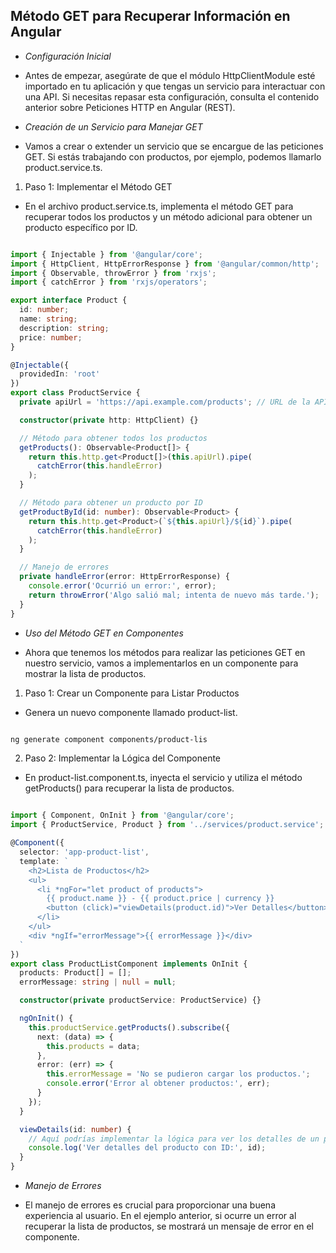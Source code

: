 ## Método GET para Recuperar Información en Angular

- *Configuración Inicial*

- Antes de empezar, asegúrate de que el módulo HttpClientModule esté importado en tu aplicación y que tengas un servicio para interactuar con una API. Si necesitas repasar esta configuración, consulta el contenido anterior sobre Peticiones HTTP en Angular (REST).

- *Creación de un Servicio para Manejar GET*

- Vamos a crear o extender un servicio que se encargue de las peticiones GET. Si estás trabajando con productos, por ejemplo, podemos llamarlo product.service.ts.

1. Paso 1: Implementar el Método GET

- En el archivo product.service.ts, implementa el método GET para recuperar todos los productos y un método adicional para obtener un producto específico por ID.

```typescript

import { Injectable } from '@angular/core';
import { HttpClient, HttpErrorResponse } from '@angular/common/http';
import { Observable, throwError } from 'rxjs';
import { catchError } from 'rxjs/operators';

export interface Product {
  id: number;
  name: string;
  description: string;
  price: number;
}

@Injectable({
  providedIn: 'root'
})
export class ProductService {
  private apiUrl = 'https://api.example.com/products'; // URL de la API

  constructor(private http: HttpClient) {}

  // Método para obtener todos los productos
  getProducts(): Observable<Product[]> {
    return this.http.get<Product[]>(this.apiUrl).pipe(
      catchError(this.handleError)
    );
  }

  // Método para obtener un producto por ID
  getProductById(id: number): Observable<Product> {
    return this.http.get<Product>(`${this.apiUrl}/${id}`).pipe(
      catchError(this.handleError)
    );
  }

  // Manejo de errores
  private handleError(error: HttpErrorResponse) {
    console.error('Ocurrió un error:', error);
    return throwError('Algo salió mal; intenta de nuevo más tarde.');
  }
}
```

- *Uso del Método GET en Componentes*

- Ahora que tenemos los métodos para realizar las peticiones GET en nuestro servicio, vamos a implementarlos en un componente para mostrar la lista de productos.

1. Paso 1: Crear un Componente para Listar Productos

- Genera un nuevo componente llamado product-list.

```bash

ng generate component components/product-lis
```

2. Paso 2: Implementar la Lógica del Componente

- En product-list.component.ts, inyecta el servicio y utiliza el método getProducts() para recuperar la lista de productos.

```typescript

import { Component, OnInit } from '@angular/core';
import { ProductService, Product } from '../services/product.service';

@Component({
  selector: 'app-product-list',
  template: `
    <h2>Lista de Productos</h2>
    <ul>
      <li *ngFor="let product of products">
        {{ product.name }} - {{ product.price | currency }}
        <button (click)="viewDetails(product.id)">Ver Detalles</button>
      </li>
    </ul>
    <div *ngIf="errorMessage">{{ errorMessage }}</div>
  `
})
export class ProductListComponent implements OnInit {
  products: Product[] = [];
  errorMessage: string | null = null;

  constructor(private productService: ProductService) {}

  ngOnInit() {
    this.productService.getProducts().subscribe({
      next: (data) => {
        this.products = data;
      },
      error: (err) => {
        this.errorMessage = 'No se pudieron cargar los productos.';
        console.error('Error al obtener productos:', err);
      }
    });
  }

  viewDetails(id: number) {
    // Aquí podrías implementar la lógica para ver los detalles de un producto
    console.log('Ver detalles del producto con ID:', id);
  }
}
```

- *Manejo de Errores*

- El manejo de errores es crucial para proporcionar una buena experiencia al usuario. En el ejemplo anterior, si ocurre un error al recuperar la lista de productos, se mostrará un mensaje de error en el componente.

